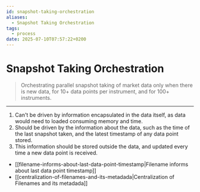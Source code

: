 ```yaml
---
id: snapshot-taking-orchestration
aliases:
  - Snapshot Taking Orchestration
tags:
  - process
date: 2025-07-10T07:57:22+0200
---
```


# Snapshot Taking Orchestration
> Orchestrating parallel snapshot taking of market data only when there is new data, for 10+ data points per instrument, and for 100+ instruments.
---
1. Can't be driven by information encapsulated in the data itself, as data would need to loaded consuming memory and time.
2. Should be driven by the information about the data, such as the time of the last snapshot taken, and the latest timestamp of any data point stored.
3. This information should be stored outside the data, and updated every time a new data point is received.
  - [[filename-informs-about-last-data-point-timestamp|Filename informs about last data point timestamp]]
  - [[centralization-of-filenames-and-its-metadada|Centralization of Filenames and its metadada]]

